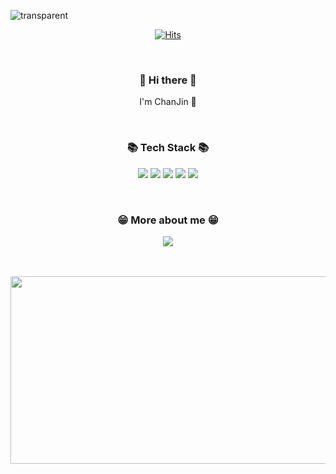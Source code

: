 
  
![transparent](https://capsule-render.vercel.app/api?type=waving&height=300&color=23439C&text=Welcome&desc=KimChanJin97%20Github%20Profile&descAlign=56&descAlignY=57&descSize=20&fontColor=DFE4F0&fontSize=90&fontAlign=50&fontAlignY=37)



<div align="center">
  
[![Hits](https://hits.seeyoufarm.com/api/count/incr/badge.svg?url=https%3A%2F%2Fgithub.com%2FKimChanJin97&count_bg=%235664C9&title_bg=%23555555&icon=&icon_color=%23E7E7E7&title=hits&edge_flat=false)](https://hits.seeyoufarm.com)

</div>

<br>

<h3 align="center"> 👋 Hi there 👋 </h3>
<p align="center">
  I'm ChanJin 🌱 <br>
</p>

<br>

<h3 align="center"> 📚 Tech Stack 📚 </h3>
<p align="center">
    <img src="https://img.shields.io/badge/JAVA-007396?style=flat-square&logo=JAVA&logoColor=white"/>
    <img src="https://img.shields.io/badge/spring-6DB33F?style=flat-square&logo=spring&logoColor=white"/>
    <img src="https://img.shields.io/badge/Python-3766AB?style=flat-square&logo=Python&logoColor=white"/>
    <img src="https://img.shields.io/badge/Django-092E20?style=flat-square&logo=Django&logoColor=white"/>
    <img src="https://img.shields.io/badge/-GitHub-181717?style=flat-square&logo=github"/>
</p>

<br>

<h3 align="center"> 😁 More about me 😁 </h3>

<p align="center">
  <a href="mailto:leahpar0401@gmail.com"><img src="https://img.shields.io/badge/Gmail-d14836?style=flat-square&logo=Gmail&logoColor=white&link=mailto:cjkimhello97@gmail.com"/></a>
</p>

<br>
<br>

<a href="https://github.com/devxb/gitanimals">
<img
  src="https://render.gitanimals.org/farms/KimChanJin97"
  width="600"
  height="300"
/>
</a>
